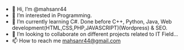 - 👋 Hi, I’m @mahsanr44
- 👀 I’m interested in Programming.
- 🌱 I’m currently learning C#. Done before C++, Python, Java, Web development(HTML,CSS,PHP,JAVASCRIPT)(Wordpress) & SEO.
- 💞️ I’m looking to collaborate on different projects related to IT Field...
- 📫 How to reach me mahsanr44@gmail.com

<!---
mahsanr44/mahsanr44 is a ✨ special ✨ repository because its `README.md` (this file) appears on your GitHub profile.
You can click the Preview link to take a look at your changes.
--->
